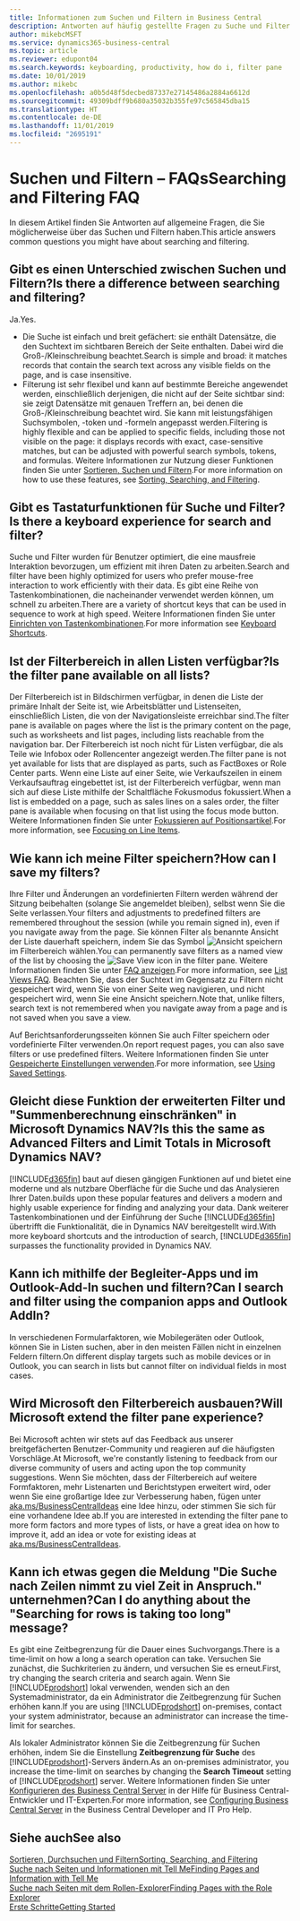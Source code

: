 ```yaml
---
title: Informationen zum Suchen und Filtern in Business Central
description: Antworten auf häufig gestellte Fragen zu Suche und Filter.
author: mikebcMSFT
ms.service: dynamics365-business-central
ms.topic: article
ms.reviewer: edupont04
ms.search.keywords: keyboarding, productivity, how do i, filter pane
ms.date: 10/01/2019
ms.author: mikebc
ms.openlocfilehash: a0b5d48f5decbed87337e27145486a2884a6612d
ms.sourcegitcommit: 49309bdff9b680a35032b355fe97c565845dba15
ms.translationtype: HT
ms.contentlocale: de-DE
ms.lasthandoff: 11/01/2019
ms.locfileid: "2695191"
---
```

# <a name="searching-and-filtering-faq"></a><span data-ttu-id="00eeb-103">Suchen und Filtern – FAQs</span><span class="sxs-lookup"><span data-stu-id="00eeb-103">Searching and Filtering FAQ</span></span>
<span data-ttu-id="00eeb-104">In diesem Artikel finden Sie Antworten auf allgemeine Fragen, die Sie möglicherweise über das Suchen und Filtern haben.</span><span class="sxs-lookup"><span data-stu-id="00eeb-104">This article answers common questions you might have about searching and filtering.</span></span>

## <a name="is-there-a-difference-between-searching-and-filtering"></a><span data-ttu-id="00eeb-105">Gibt es einen Unterschied zwischen Suchen und Filtern?</span><span class="sxs-lookup"><span data-stu-id="00eeb-105">Is there a difference between searching and filtering?</span></span>
<span data-ttu-id="00eeb-106">Ja.</span><span class="sxs-lookup"><span data-stu-id="00eeb-106">Yes.</span></span>
- <span data-ttu-id="00eeb-107">Die Suche ist einfach und breit gefächert: sie enthält Datensätze, die den Suchtext im sichtbaren Bereich der Seite enthalten. Dabei wird die Groß-/Kleinschreibung beachtet.</span><span class="sxs-lookup"><span data-stu-id="00eeb-107">Search is simple and broad: it matches records that contain the search text across any visible fields on the page, and is case insensitive.</span></span>
- <span data-ttu-id="00eeb-108">Filterung ist sehr flexibel und kann auf bestimmte Bereiche angewendet werden, einschließlich derjenigen, die nicht auf der Seite sichtbar sind: sie zeigt Datensätze mit genauen Treffern an, bei denen die Groß-/Kleinschreibung beachtet wird. Sie kann mit leistungsfähigen Suchsymbolen, -token und -formeln angepasst werden.</span><span class="sxs-lookup"><span data-stu-id="00eeb-108">Filtering is highly flexible and can be applied to specific fields, including those not visible on the page: it displays records with exact, case-sensitive matches, but can be adjusted with powerful search symbols, tokens, and formulas.</span></span> <span data-ttu-id="00eeb-109">Weitere Informationen zur Nutzung dieser Funktionen finden Sie unter [Sortieren, Suchen und Filtern](ui-enter-criteria-filters.md).</span><span class="sxs-lookup"><span data-stu-id="00eeb-109">For more information on how to use these features, see [Sorting, Searching, and Filtering](ui-enter-criteria-filters.md).</span></span>

## <a name="is-there-a-keyboard-experience-for-search-and-filter"></a><span data-ttu-id="00eeb-110">Gibt es Tastaturfunktionen für Suche und Filter?</span><span class="sxs-lookup"><span data-stu-id="00eeb-110">Is there a keyboard experience for search and filter?</span></span>
<span data-ttu-id="00eeb-111">Suche und Filter wurden für Benutzer optimiert, die eine mausfreie Interaktion bevorzugen, um effizient mit ihren Daten zu arbeiten.</span><span class="sxs-lookup"><span data-stu-id="00eeb-111">Search and filter have been highly optimized for users who prefer mouse-free interaction to work efficiently with their data.</span></span> <span data-ttu-id="00eeb-112">Es gibt eine Reihe von Tastenkombinationen, die nacheinander verwendet werden können, um schnell zu arbeiten.</span><span class="sxs-lookup"><span data-stu-id="00eeb-112">There are a variety of shortcut keys that can be used in sequence to work at high speed.</span></span> <span data-ttu-id="00eeb-113">Weitere Informationen finden Sie unter [Einrichten von Tastenkombinationen](keyboard-shortcuts.md#KeyboardFilter).</span><span class="sxs-lookup"><span data-stu-id="00eeb-113">For more information see [Keyboard Shortcuts](keyboard-shortcuts.md#KeyboardFilter).</span></span>

## <a name="is-the-filter-pane-available-on-all-lists"></a><span data-ttu-id="00eeb-114">Ist der Filterbereich in allen Listen verfügbar?</span><span class="sxs-lookup"><span data-stu-id="00eeb-114">Is the filter pane available on all lists?</span></span>
<span data-ttu-id="00eeb-115">Der Filterbereich ist in Bildschirmen verfügbar, in denen die Liste der primäre Inhalt der Seite ist, wie Arbeitsblätter und Listenseiten, einschließlich Listen, die von der Navigationsleiste erreichbar sind.</span><span class="sxs-lookup"><span data-stu-id="00eeb-115">The filter pane is available on pages where the list is the primary content on the page, such as worksheets and list pages, including lists reachable from the navigation bar.</span></span> <span data-ttu-id="00eeb-116">Der Filterbereich ist noch nicht für Listen verfügbar, die als Teile wie Infobox oder Rollencenter angezeigt werden.</span><span class="sxs-lookup"><span data-stu-id="00eeb-116">The filter pane is not yet available for lists that are displayed as parts, such as FactBoxes or Role Center parts.</span></span> <span data-ttu-id="00eeb-117">Wenn eine Liste auf einer Seite, wie Verkaufszeilen in einem Verkaufsauftrag eingebettet ist, ist der Filterbereich verfügbar, wenn man sich auf diese Liste mithilfe der Schaltfläche Fokusmodus fokussiert.</span><span class="sxs-lookup"><span data-stu-id="00eeb-117">When a list is embedded on a page, such as sales lines on a sales order, the filter pane is available when focusing on that list using the focus mode button.</span></span> <span data-ttu-id="00eeb-118">Weitere Informationen finden Sie unter [Fokussieren auf Positionsartikel](ui-enter-data.md#Focus).</span><span class="sxs-lookup"><span data-stu-id="00eeb-118">For more information, see [Focusing on Line Items](ui-enter-data.md#Focus).</span></span>

## <a name="how-can-i-save-my-filters"></a><span data-ttu-id="00eeb-119">Wie kann ich meine Filter speichern?</span><span class="sxs-lookup"><span data-stu-id="00eeb-119">How can I save my filters?</span></span>
<span data-ttu-id="00eeb-120">Ihre Filter und Änderungen an vordefinierten Filtern werden während der Sitzung beibehalten (solange Sie angemeldet bleiben), selbst wenn Sie die Seite verlassen.</span><span class="sxs-lookup"><span data-stu-id="00eeb-120">Your filters and adjustments to predefined filters are remembered throughout the session (while you remain signed in), even if you navigate away from the page.</span></span> <span data-ttu-id="00eeb-121">Sie können Filter als benannte Ansicht der Liste dauerhaft speichern, indem Sie das Symbol ![Ansicht speichern](media/save_view_icon.png "Ansicht speichern") im Filterbereich wählen.</span><span class="sxs-lookup"><span data-stu-id="00eeb-121">You can permanently save filters as a named view of the list by choosing the ![Save View](media/save_view_icon.png "Save View") icon in the filter pane.</span></span> <span data-ttu-id="00eeb-122">Weitere Informationen finden Sie unter [FAQ anzeigen](ui-views-faq.md).</span><span class="sxs-lookup"><span data-stu-id="00eeb-122">For more information, see [List Views FAQ](ui-views-faq.md).</span></span> <span data-ttu-id="00eeb-123">Beachten Sie, dass der Suchtext im Gegensatz zu Filtern nicht gespeichert wird, wenn Sie von einer Seite weg navigieren, und nicht gespeichert wird, wenn Sie eine Ansicht speichern.</span><span class="sxs-lookup"><span data-stu-id="00eeb-123">Note that, unlike filters, search text is not remembered when you navigate away from a page and is not saved when you save a view.</span></span>

<span data-ttu-id="00eeb-124">Auf Berichtsanforderungsseiten können Sie auch Filter speichern oder vordefinierte Filter verwenden.</span><span class="sxs-lookup"><span data-stu-id="00eeb-124">On report request pages, you can also save filters or use predefined filters.</span></span> <span data-ttu-id="00eeb-125">Weitere Informationen finden Sie unter [Gespeicherte Einstellungen verwenden](ui-work-report.md#SavedSettings).</span><span class="sxs-lookup"><span data-stu-id="00eeb-125">For more information, see [Using Saved Settings](ui-work-report.md#SavedSettings).</span></span>

## <a name="is-this-the-same-as-advanced-filters-and-limit-totals-in-microsoft-dynamics-nav"></a><span data-ttu-id="00eeb-126">Gleicht diese Funktion der erweiterten Filter und "Summenberechnung einschränken" in Microsoft Dynamics NAV?</span><span class="sxs-lookup"><span data-stu-id="00eeb-126">Is this the same as Advanced Filters and Limit Totals in Microsoft Dynamics NAV?</span></span>
[!INCLUDE[d365fin](includes/d365fin_md.md)] <span data-ttu-id="00eeb-127">baut auf diesen gängigen Funktionen auf und bietet eine moderne und als nutzbare Oberfläche für die Suche und das Analysieren Ihrer Daten.</span><span class="sxs-lookup"><span data-stu-id="00eeb-127">builds upon these popular features and delivers a modern and highly usable experience for finding and analyzing your data.</span></span> <span data-ttu-id="00eeb-128">Dank weiterer Tastenkombinationen und der Einführung der Suche [!INCLUDE[d365fin](includes/d365fin_md.md)] übertrifft die Funktionalität, die in Dynamics NAV bereitgestellt wird.</span><span class="sxs-lookup"><span data-stu-id="00eeb-128">With more keyboard shortcuts and the introduction of search, [!INCLUDE[d365fin](includes/d365fin_md.md)] surpasses the functionality provided in Dynamics NAV.</span></span>  

## <a name="can-i-search-and-filter-using-the-companion-apps-and-outlook-addin"></a><span data-ttu-id="00eeb-129">Kann ich mithilfe der Begleiter-Apps und im Outlook-Add-In suchen und filtern?</span><span class="sxs-lookup"><span data-stu-id="00eeb-129">Can I search and filter using the companion apps and Outlook AddIn?</span></span>
<span data-ttu-id="00eeb-130">In verschiedenen Formularfaktoren, wie Mobilegeräten oder Outlook, können Sie in Listen suchen, aber in den meisten Fällen nicht in einzelnen Feldern filtern.</span><span class="sxs-lookup"><span data-stu-id="00eeb-130">On different display targets such as mobile devices or in Outlook, you can search in lists but cannot filter on individual fields in most cases.</span></span>

## <a name="will-microsoft-extend-the-filter-pane-experience"></a><span data-ttu-id="00eeb-131">Wird Microsoft den Filterbereich ausbauen?</span><span class="sxs-lookup"><span data-stu-id="00eeb-131">Will Microsoft extend the filter pane experience?</span></span>
<span data-ttu-id="00eeb-132">Bei Microsoft achten wir stets auf das Feedback aus unserer breitgefächerten Benutzer-Community und reagieren auf die häufigsten Vorschläge.</span><span class="sxs-lookup"><span data-stu-id="00eeb-132">At Microsoft, we're constantly listening to feedback from our diverse community of users and acting upon the top community suggestions.</span></span> <span data-ttu-id="00eeb-133">Wenn Sie möchten, dass der Filterbereich auf weitere Formfaktoren, mehr Listenarten und Berichtstypen erweitert wird, oder wenn Sie eine großartige Idee zur Verbesserung haben, fügen unter [aka.ms/BusinessCentralIdeas](https://aka.ms/businesscentralideas) eine Idee hinzu, oder stimmen Sie sich für eine vorhandene Idee ab.</span><span class="sxs-lookup"><span data-stu-id="00eeb-133">If you are interested in extending the filter pane to more form factors and more types of lists, or have a great idea on how to improve it, add an idea or vote for existing ideas at [aka.ms/BusinessCentralIdeas](https://aka.ms/businesscentralideas).</span></span>

## <a name="can-i-do-anything-about-the-searching-for-rows-is-taking-too-long-message"></a><span data-ttu-id="00eeb-134">Kann ich etwas gegen die Meldung "Die Suche nach Zeilen nimmt zu viel Zeit in Anspruch." unternehmen?</span><span class="sxs-lookup"><span data-stu-id="00eeb-134">Can I do anything about the "Searching for rows is taking too long" message?</span></span>

<span data-ttu-id="00eeb-135">Es gibt eine Zeitbegrenzung für die Dauer eines Suchvorgangs.</span><span class="sxs-lookup"><span data-stu-id="00eeb-135">There is a time-limit on how a long a search operation can take.</span></span> <span data-ttu-id="00eeb-136">Versuchen Sie zunächst, die Suchkriterien zu ändern, und versuchen Sie es erneut.</span><span class="sxs-lookup"><span data-stu-id="00eeb-136">First, try changing the search criteria and search again.</span></span> <span data-ttu-id="00eeb-137">Wenn Sie [!INCLUDE[prodshort](includes/prodshort.md)] lokal verwenden, wenden sich an den Systemadministrator, da ein Administrator die Zeitbegrenzung für Suchen erhöhen kann.</span><span class="sxs-lookup"><span data-stu-id="00eeb-137">If you are using [!INCLUDE[prodshort](includes/prodshort.md)] on-premises, contact your system administrator, because an administrator can increase the time-limit for searches.</span></span>

<span data-ttu-id="00eeb-138">Als lokaler Administrator können Sie die Zeitbegrenzung für Suchen erhöhen, indem Sie die Einstellung **Zeitbegrenzung für Suche** des [!INCLUDE[prodshort](includes/prodshort.md)]-Servers ändern.</span><span class="sxs-lookup"><span data-stu-id="00eeb-138">As an on-premises administrator, you increase the time-limit on searches by changing the **Search Timeout** setting of [!INCLUDE[prodshort](includes/prodshort.md)] server.</span></span> <span data-ttu-id="00eeb-139">Weitere Informationen finden Sie unter [Konfigurieren des Business Central Server](https://docs.microsoft.com/en-us/dynamics365/business-central/dev-itpro/administration/configure-server-instance?#Database) in der Hilfe für Business Central-Entwickler und IT-Experten.</span><span class="sxs-lookup"><span data-stu-id="00eeb-139">For more information, see [Configuring Business Central Server](https://docs.microsoft.com/en-us/dynamics365/business-central/dev-itpro/administration/configure-server-instance?#Database) in the Business Central Developer and IT Pro Help.</span></span>

## <a name="see-also"></a><span data-ttu-id="00eeb-140">Siehe auch</span><span class="sxs-lookup"><span data-stu-id="00eeb-140">See also</span></span>
[<span data-ttu-id="00eeb-141">Sortieren, Durchsuchen und Filtern</span><span class="sxs-lookup"><span data-stu-id="00eeb-141">Sorting, Searching, and Filtering</span></span>](ui-enter-criteria-filters.md)  
[<span data-ttu-id="00eeb-142">Suche nach Seiten und Informationen mit Tell Me</span><span class="sxs-lookup"><span data-stu-id="00eeb-142">Finding Pages and Information with Tell Me</span></span>](ui-search.md)  
[<span data-ttu-id="00eeb-143">Suche nach Seiten mit dem Rollen-Explorer</span><span class="sxs-lookup"><span data-stu-id="00eeb-143">Finding Pages with the Role Explorer</span></span>](ui-role-explorer.md)  
[<span data-ttu-id="00eeb-144">Erste Schritte</span><span class="sxs-lookup"><span data-stu-id="00eeb-144">Getting Started</span></span>](product-get-started.md)  
